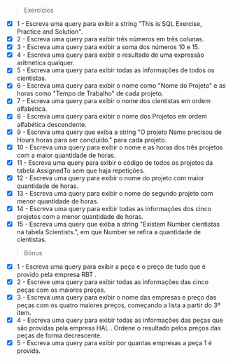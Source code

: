 > Exercícios
- [X] 1 - Escreva uma query para exibir a string "This is SQL Exercise, Practice and Solution".
- [X] 2 - Escreva uma query para exibir três números em três colunas.
- [X] 3 - Escreva uma query para exibir a soma dos números 10 e 15.
- [X] 4 - Escreva uma query para exibir o resultado de uma expressão aritmética qualquer.
- [X] 5 - Escreva uma query para exibir todas as informações de todos os cientistas.
- [X] 6 - Escreva uma query para exibir o nome como "Nome do Projeto" e as horas como "Tempo de Trabalho" de cada projeto.
- [X] 7 - Escreva uma query para exibir o nome dos cientistas em ordem alfabética.
- [X] 8 - Escreva uma query para exibir o nome dos Projetos em ordem alfabética descendente.
- [X] 9 - Escreva uma query que exiba a string "O projeto Name precisou de Hours horas para ser concluído." para cada projeto.
- [X] 10 - Escreva uma query para exibir o nome e as horas dos três projetos com a maior quantidade de horas.
- [X] 11 - Escreva uma query para exibir o código de todos os projetos da tabela AssignedTo sem que haja repetições.
- [X] 12 - Escreva uma query para exibir o nome do projeto com maior quantidade de horas.
- [X] 13 - Escreva uma query para exibir o nome do segundo projeto com menor quantidade de horas.
- [X] 14 - Escreva uma query para exibir todas as informações dos cinco projetos com a menor quantidade de horas.
- [X] 15 - Escreva uma query que exiba a string "Existem Number cientistas na tabela Scientists.", em que Number se refira a quantidade de cientistas.

> Bônus

- [X] 1 - Escreva uma query para exibir a peça e o preço de tudo que é provido pela empresa RBT .
- [X] 2 - Escreve uma query para exibir todas as informações das cinco peças com os maiores preços.
- [X] 3 - Escreva uma query para exibir o nome das empresas e preço das peças com os quatro maiores preços, começando a lista a partir do 3º item.
- [X] 4 - Escreva uma query para exibir todas as informações das peças que são providas pela empresa HAL . Ordene o resultado pelos preços das peças de forma decrescente.
- [X] 5 - Escreva uma query para exibir por quantas empresas a peça 1 é provida.

